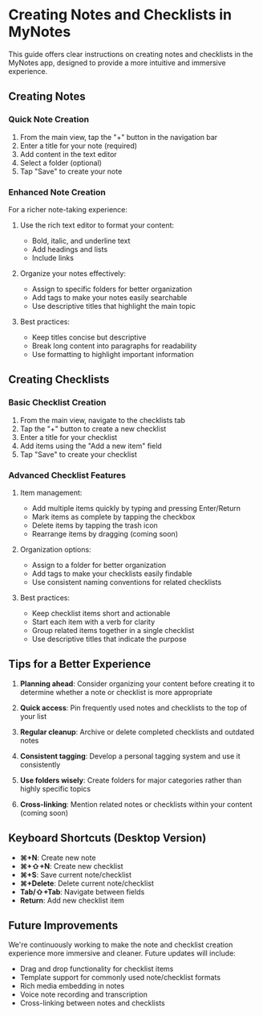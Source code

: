 # Creating Notes and Checklists in MyNotes

This guide offers clear instructions on creating notes and checklists in the MyNotes app, designed to provide a more intuitive and immersive experience.

## Creating Notes

### Quick Note Creation
1. From the main view, tap the "+" button in the navigation bar
2. Enter a title for your note (required)
3. Add content in the text editor
4. Select a folder (optional)
5. Tap "Save" to create your note

### Enhanced Note Creation
For a richer note-taking experience:

1. Use the rich text editor to format your content:
   - Bold, italic, and underline text
   - Add headings and lists
   - Include links

2. Organize your notes effectively:
   - Assign to specific folders for better organization
   - Add tags to make your notes easily searchable
   - Use descriptive titles that highlight the main topic

3. Best practices:
   - Keep titles concise but descriptive
   - Break long content into paragraphs for readability
   - Use formatting to highlight important information

## Creating Checklists

### Basic Checklist Creation
1. From the main view, navigate to the checklists tab
2. Tap the "+" button to create a new checklist
3. Enter a title for your checklist
4. Add items using the "Add a new item" field
5. Tap "Save" to create your checklist

### Advanced Checklist Features
1. Item management:
   - Add multiple items quickly by typing and pressing Enter/Return
   - Mark items as complete by tapping the checkbox
   - Delete items by tapping the trash icon
   - Rearrange items by dragging (coming soon)

2. Organization options:
   - Assign to a folder for better organization
   - Add tags to make your checklists easily findable
   - Use consistent naming conventions for related checklists

3. Best practices:
   - Keep checklist items short and actionable
   - Start each item with a verb for clarity
   - Group related items together in a single checklist
   - Use descriptive titles that indicate the purpose

## Tips for a Better Experience

1. **Planning ahead**: Consider organizing your content before creating it to determine whether a note or checklist is more appropriate

2. **Quick access**: Pin frequently used notes and checklists to the top of your list

3. **Regular cleanup**: Archive or delete completed checklists and outdated notes

4. **Consistent tagging**: Develop a personal tagging system and use it consistently

5. **Use folders wisely**: Create folders for major categories rather than highly specific topics

6. **Cross-linking**: Mention related notes or checklists within your content (coming soon)

## Keyboard Shortcuts (Desktop Version)

- **⌘+N**: Create new note
- **⌘+⇧+N**: Create new checklist
- **⌘+S**: Save current note/checklist
- **⌘+Delete**: Delete current note/checklist
- **Tab/⇧+Tab**: Navigate between fields
- **Return**: Add new checklist item

## Future Improvements

We're continuously working to make the note and checklist creation experience more immersive and cleaner. Future updates will include:

- Drag and drop functionality for checklist items
- Template support for commonly used note/checklist formats
- Rich media embedding in notes
- Voice note recording and transcription
- Cross-linking between notes and checklists